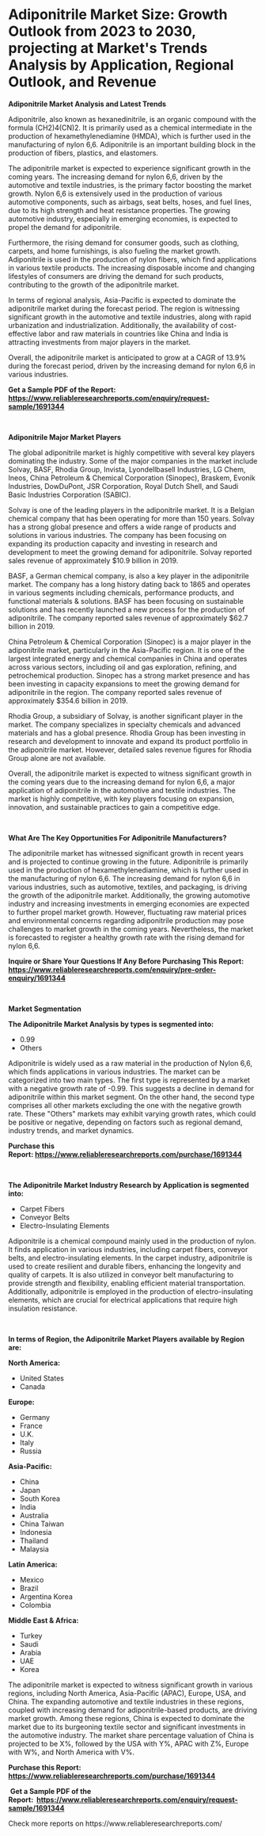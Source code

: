 <p><h1>Adiponitrile Market Size: Growth Outlook from 2023 to 2030, projecting at Market's Trends Analysis by Application, Regional Outlook, and Revenue</h1></p><p><strong>Adiponitrile Market Analysis and Latest Trends</strong></p>
<p><p>Adiponitrile, also known as hexanedinitrile, is an organic compound with the formula (CH2)4(CN)2. It is primarily used as a chemical intermediate in the production of hexamethylenediamine (HMDA), which is further used in the manufacturing of nylon 6,6. Adiponitrile is an important building block in the production of fibers, plastics, and elastomers.</p><p>The adiponitrile market is expected to experience significant growth in the coming years. The increasing demand for nylon 6,6, driven by the automotive and textile industries, is the primary factor boosting the market growth. Nylon 6,6 is extensively used in the production of various automotive components, such as airbags, seat belts, hoses, and fuel lines, due to its high strength and heat resistance properties. The growing automotive industry, especially in emerging economies, is expected to propel the demand for adiponitrile.</p><p>Furthermore, the rising demand for consumer goods, such as clothing, carpets, and home furnishings, is also fueling the market growth. Adiponitrile is used in the production of nylon fibers, which find applications in various textile products. The increasing disposable income and changing lifestyles of consumers are driving the demand for such products, contributing to the growth of the adiponitrile market.</p><p>In terms of regional analysis, Asia-Pacific is expected to dominate the adiponitrile market during the forecast period. The region is witnessing significant growth in the automotive and textile industries, along with rapid urbanization and industrialization. Additionally, the availability of cost-effective labor and raw materials in countries like China and India is attracting investments from major players in the market.</p><p>Overall, the adiponitrile market is anticipated to grow at a CAGR of 13.9% during the forecast period, driven by the increasing demand for nylon 6,6 in various industries.</p></p>
<p><strong>Get a Sample PDF of the Report:&nbsp; <a href="https://www.reliableresearchreports.com/enquiry/request-sample/1691344">https://www.reliableresearchreports.com/enquiry/request-sample/1691344</a></strong></p>
<p>&nbsp;</p>
<p><strong>Adiponitrile Major Market Players</strong></p>
<p><p>The global adiponitrile market is highly competitive with several key players dominating the industry. Some of the major companies in the market include Solvay, BASF, Rhodia Group, Invista, Lyondellbasell Industries, LG Chem, Ineos, China Petroleum & Chemical Corporation (Sinopec), Braskem, Evonik Industries, DowDuPont, JSR Corporation, Royal Dutch Shell, and Saudi Basic Industries Corporation (SABIC).</p><p>Solvay is one of the leading players in the adiponitrile market. It is a Belgian chemical company that has been operating for more than 150 years. Solvay has a strong global presence and offers a wide range of products and solutions in various industries. The company has been focusing on expanding its production capacity and investing in research and development to meet the growing demand for adiponitrile. Solvay reported sales revenue of approximately $10.9 billion in 2019.</p><p>BASF, a German chemical company, is also a key player in the adiponitrile market. The company has a long history dating back to 1865 and operates in various segments including chemicals, performance products, and functional materials & solutions. BASF has been focusing on sustainable solutions and has recently launched a new process for the production of adiponitrile. The company reported sales revenue of approximately $62.7 billion in 2019.</p><p>China Petroleum & Chemical Corporation (Sinopec) is a major player in the adiponitrile market, particularly in the Asia-Pacific region. It is one of the largest integrated energy and chemical companies in China and operates across various sectors, including oil and gas exploration, refining, and petrochemical production. Sinopec has a strong market presence and has been investing in capacity expansions to meet the growing demand for adiponitrile in the region. The company reported sales revenue of approximately $354.6 billion in 2019.</p><p>Rhodia Group, a subsidiary of Solvay, is another significant player in the market. The company specializes in specialty chemicals and advanced materials and has a global presence. Rhodia Group has been investing in research and development to innovate and expand its product portfolio in the adiponitrile market. However, detailed sales revenue figures for Rhodia Group alone are not available.</p><p>Overall, the adiponitrile market is expected to witness significant growth in the coming years due to the increasing demand for nylon 6,6, a major application of adiponitrile in the automotive and textile industries. The market is highly competitive, with key players focusing on expansion, innovation, and sustainable practices to gain a competitive edge.</p></p>
<p>&nbsp;</p>
<p><strong>What Are The Key Opportunities For Adiponitrile Manufacturers?</strong></p>
<p><p>The adiponitrile market has witnessed significant growth in recent years and is projected to continue growing in the future. Adiponitrile is primarily used in the production of hexamethylenediamine, which is further used in the manufacturing of nylon 6,6. The increasing demand for nylon 6,6 in various industries, such as automotive, textiles, and packaging, is driving the growth of the adiponitrile market. Additionally, the growing automotive industry and increasing investments in emerging economies are expected to further propel market growth. However, fluctuating raw material prices and environmental concerns regarding adiponitrile production may pose challenges to market growth in the coming years. Nevertheless, the market is forecasted to register a healthy growth rate with the rising demand for nylon 6,6.</p></p>
<p><strong>Inquire or Share Your Questions If Any Before Purchasing This Report: <a href="https://www.reliableresearchreports.com/enquiry/pre-order-enquiry/1691344">https://www.reliableresearchreports.com/enquiry/pre-order-enquiry/1691344</a></strong></p>
<p>&nbsp;</p>
<p><strong>Market Segmentation</strong></p>
<p><strong>The Adiponitrile Market Analysis by types is segmented into:</strong></p>
<p><ul><li>0.99</li><li>Others</li></ul></p>
<p><p>Adiponitrile is widely used as a raw material in the production of Nylon 6,6, which finds applications in various industries. The market can be categorized into two main types. The first type is represented by a market with a negative growth rate of -0.99. This suggests a decline in demand for adiponitrile within this market segment. On the other hand, the second type comprises all other markets excluding the one with the negative growth rate. These "Others" markets may exhibit varying growth rates, which could be positive or negative, depending on factors such as regional demand, industry trends, and market dynamics.</p></p>
<p><strong>Purchase this Report:&nbsp;<a href="https://www.reliableresearchreports.com/purchase/1691344">https://www.reliableresearchreports.com/purchase/1691344</a></strong></p>
<p>&nbsp;</p>
<p><strong>The Adiponitrile Market Industry Research by Application is segmented into:</strong></p>
<p><ul><li>Carpet Fibers</li><li>Conveyor Belts</li><li>Electro-Insulating Elements</li></ul></p>
<p><p>Adiponitrile is a chemical compound mainly used in the production of nylon. It finds application in various industries, including carpet fibers, conveyor belts, and electro-insulating elements. In the carpet industry, adiponitrile is used to create resilient and durable fibers, enhancing the longevity and quality of carpets. It is also utilized in conveyor belt manufacturing to provide strength and flexibility, enabling efficient material transportation. Additionally, adiponitrile is employed in the production of electro-insulating elements, which are crucial for electrical applications that require high insulation resistance.</p></p>
<p>&nbsp;</p>
<p><strong>In terms of Region, the Adiponitrile Market Players available by Region are:</strong></p>
<p>
    <p> <strong> North America: </strong>
        <ul>
            <li>United States</li>
            <li>Canada</li>
        </ul>
        </p> 
    <p> <strong> Europe: </strong>
        <ul>
            <li>Germany</li>
            <li>France</li>
            <li>U.K.</li>
            <li>Italy</li>
            <li>Russia</li>
        </ul>
        </p> 
    <p> <strong> Asia-Pacific: </strong>
        <ul>
            <li>China</li>
            <li>Japan</li>
            <li>South Korea</li>
            <li>India</li>
            <li>Australia</li>
            <li>China Taiwan</li>
            <li>Indonesia</li>
            <li>Thailand</li>
            <li>Malaysia</li>
        </ul>
        </p> 
    <p> <strong> Latin America: </strong>
        <ul>
            <li>Mexico</li>
            <li>Brazil</li>
            <li>Argentina Korea</li>
            <li>Colombia</li>
        </ul>
        </p> 
    <p> <strong> Middle East & Africa: </strong>
        <ul>
            <li>Turkey</li>
            <li>Saudi</li>
            <li>Arabia</li>
            <li>UAE</li>
            <li>Korea</li>
        </ul>
    </p>
    </p>
<p><p>The adiponitrile market is expected to witness significant growth in various regions, including North America, Asia-Pacific (APAC), Europe, USA, and China. The expanding automotive and textile industries in these regions, coupled with increasing demand for adiponitrile-based products, are driving market growth. Among these regions, China is expected to dominate the market due to its burgeoning textile sector and significant investments in the automotive industry. The market share percentage valuation of China is projected to be X%, followed by the USA with Y%, APAC with Z%, Europe with W%, and North America with V%.</p></p>
<p><strong>Purchase this Report: <a href="https://www.reliableresearchreports.com/purchase/1691344">https://www.reliableresearchreports.com/purchase/1691344</a></strong></p>
<p>&nbsp;<strong>Get a Sample PDF of the Report:&nbsp;&nbsp;<a href="https://www.reliableresearchreports.com/enquiry/request-sample/1691344">https://www.reliableresearchreports.com/enquiry/request-sample/1691344</a></strong></p>
<p><strong></strong></p>
<p>Check more reports on https://www.reliableresearchreports.com/</p>